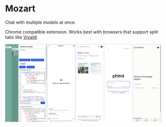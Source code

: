 # Mozart

Chat with multiple models at once.

Chrome compatible extension. Works best with browsers that support split tabs like [Vivaldi](https://vivaldi.com/)

![](chat.png)

